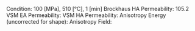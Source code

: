 Condition: 100 [MPa], 510 [°C], 1 [min]
Brockhaus HA Permeability: 105.2
VSM EA Permeability:
VSM HA Permeability: 
Anisotropy Energy (uncorrected for shape): 
Anisotropy Field: 
